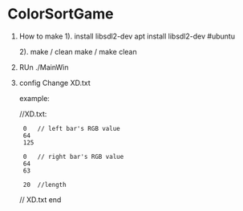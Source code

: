 # ColorSortGame
1. How to make
	1). install libsdl2-dev
		apt install libsdl2-dev #ubuntu

	2). make / clean
		make / make clean

2. RUn
	./MainWin

3. config
	Change XD.txt

	example:

	//XD.txt:
	
		0	// left bar's RGB value
		64
		125

		0	// right bar's RGB value
		64
		63

		20	//length
	// XD.txt end
